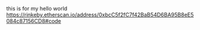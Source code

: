 this is for my hello world https://rinkeby.etherscan.io/address/0xbcC5f2fC7f42BaB54D6BA95B8eE5084c87156CD8#code